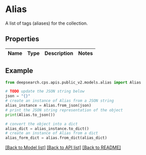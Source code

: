 # Alias

A list of tags (aliases) for the collection.

## Properties

Name | Type | Description | Notes
------------ | ------------- | ------------- | -------------

## Example

```python
from deepsearch.cps.apis.public_v2.models.alias import Alias

# TODO update the JSON string below
json = "{}"
# create an instance of Alias from a JSON string
alias_instance = Alias.from_json(json)
# print the JSON string representation of the object
print(Alias.to_json())

# convert the object into a dict
alias_dict = alias_instance.to_dict()
# create an instance of Alias from a dict
alias_form_dict = alias.from_dict(alias_dict)
```
[[Back to Model list]](../README.md#documentation-for-models) [[Back to API list]](../README.md#documentation-for-api-endpoints) [[Back to README]](../README.md)


